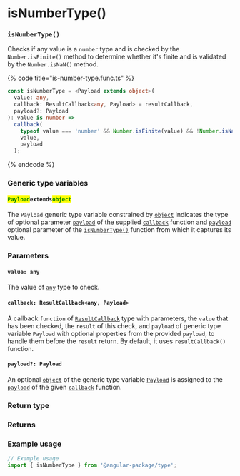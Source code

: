 # isNumberType()

### `isNumberType()`

Checks if any value is a `number` type and is checked by the `Number.isFinite()` method to determine whether it's finite and is validated by the `Number.isNaN()` method.

{% code title="is-number-type.func.ts" %}
```typescript
const isNumberType = <Payload extends object>(
  value: any,
  callback: ResultCallback<any, Payload> = resultCallback,
  payload?: Payload
): value is number =>
  callback(
    typeof value === 'number' && Number.isFinite(value) && !Number.isNaN(value),
    value,
    payload
  );
```
{% endcode %}

### Generic type variables

#### <mark style="color:green;">**`Payload`**</mark>**`extends`**<mark style="color:green;">**`object`**</mark>

The `Payload` generic type variable constrained by [`object`](https://www.typescriptlang.org/docs/handbook/basic-types.html#object) indicates the type of optional parameter [`payload`](../types/resultcallback.md#payload-payload) of the supplied [`callback`](isnumbertype.md#callback-resultcallback-less-than-any-payload-greater-than) function and [`payload`](isnumbertype.md#payload-payload) optional parameter of the [`isNumberType()`](isnumbertype.md#isnumbertype) function from which it captures its value.

### Parameters

#### `value: any`

The value of [`any`](https://www.typescriptlang.org/docs/handbook/2/everyday-types.html#any) type to check.

#### `callback: ResultCallback<any, Payload>`

A callback `function` of [`ResultCallback`](../types/resultcallback.md) type with parameters, the `value` that has been checked, the `result` of this check, and `payload` of generic type variable `Payload` with optional properties from the provided `payload`, to handle them before the `result` return. By default, it uses `resultCallback()` function.

#### `payload?: Payload`

An optional [`object`](https://developer.mozilla.org/en-US/docs/Web/JavaScript/Reference/Global\_Objects/Object) of the generic type variable [`Payload`](isnumbertype.md#payloadextendsobject) is assigned to the [`payload`](../types/resultcallback.md#payload-payload) of the given [`callback`](isnumbertype.md#callback-resultcallback-less-than-any-payload-greater-than) function.

### Return type

### Returns

### Example usage

```typescript
// Example usage
import { isNumberType } from '@angular-package/type';

```

